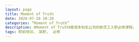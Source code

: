 ```yaml
---
layout: page
title: Moment of Truth
date: 2020-07-20 10:20
categories: “Moment of Truth”
description: 《Moment of Truth》是很多知名公司的新员工入职必修课程。
tags: 职前培训， 就职,  必修
---
```




